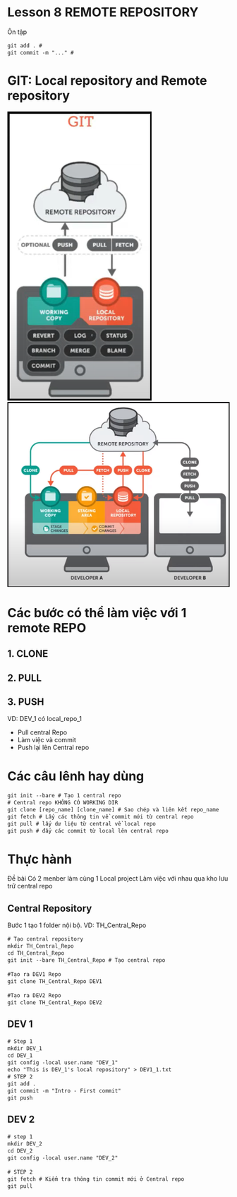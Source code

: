 ﻿# Lesson 8 REMOTE REPOSITORY

Ôn tập
```shell
git add . #
git commit -m "..." #
```
# GIT: Local repository and Remote repository
![1. Mô hình GIT](image.png)
![2. Mô hình chi tiết](image-1.png)

# Các bước có thể làm việc với 1 remote REPO
## 1. CLONE
## 2. PULL
## 3. PUSH


VD: DEV_1 có local_repo_1
- Pull central Repo
- Làm việc và commit
- Push lại lên Central repo
 
# Các câu lênh hay dùng
```shell
git init --bare # Tạo 1 central repo 
# Central repo KHÔNG CÓ WORKING DIR
git clone [repo_name] [clone_name] # Sao chép và liên kết repo_name
git fetch # Lấy các thông tin về commit mới từ central repo
git pull # lấy dư liệu từ central về local repo
git push # đẩy các commit từ local lên central repo
```

# Thực hành
Đề bài 
Có 2 menber làm cùng 1 Local project
Làm việc với nhau qua kho lưu trữ central repo

## Central Repository
Bước 1 tạo 1 folder nội bộ. VD: TH_Central_Repo

```shell
# Tạo central repository
mkdir TH_Central_Repo
cd TH_Central_Repo
git init --bare TH_Central_Repo # Tạo central repo

#Tạo ra DEV1 Repo
git clone TH_Central_Repo DEV1

#Tạo ra DEV2 Repo
git clone TH_Central_Repo DEV2

```

## DEV 1
```shell
# Step 1
mkdir DEV_1
cd DEV_1
git config -local user.name "DEV_1"
echo "This is DEV_1's local repository" > DEV1_1.txt
# STEP 2
git add .
git commit -m "Intro - First commit"
git push
```

## DEV 2
```shell
# step 1
mkdir DEV_2
cd DEV_2
git config -local user.name "DEV_2"

# STEP 2
git fetch # Kiểm tra thông tin commit mới ở Central repo
git pull
```
